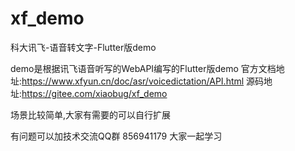 # xf_demo

科大讯飞-语音转文字-Flutter版demo

demo是根据讯飞语音听写的WebAPI编写的Flutter版demo
官方文档地址:https://www.xfyun.cn/doc/asr/voicedictation/API.html
源码地址:https://gitee.com/xiaobug/xf_demo

场景比较简单,大家有需要的可以自行扩展

有问题可以加技术交流QQ群 856941179  大家一起学习